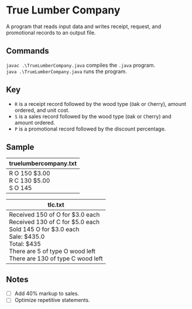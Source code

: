 # True Lumber Company
A program that reads input data and writes receipt, request, and promotional records to an output file. <br>

## Commands
`javac .\TrueLumberCompany.java` compiles the `.java` program. <br>
`java .\TrueLumberCompany.java` runs the program.

## Key
- `R` is a receipt record followed by the wood type (`O`ak or `C`herry), amount ordered, and unit cost.
- `S` is a sales record followed by the wood type (`O`ak or `C`herry) and amount ordered.
- `P` is a promotional record followed by the discount percentage.

## Sample
| truelumbercompany.txt |
|-----------------------|
| R O 150 $3.00 <br> R C 130 $5.00 <br> S O 145 |

| tlc.txt |
|---------|
| Received 150 of O for $3.0 each <br> Received 130 of C for $5.0 each <br> Sold 145 O for $3.0 each <br> Sale: $435.0 <br> Total: $435 <br> There are 5 of type O wood left <br> There are 130 of type C wood left |

## Notes
- [ ] Add 40% markup to sales.
- [ ] Optimize repetitive statements.